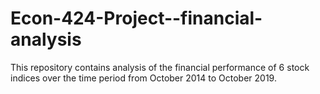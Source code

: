 # Econ-424-Project--financial-analysis
This repository contains analysis of the financial performance of 6 stock indices over the time period from October 2014 to October 2019.
